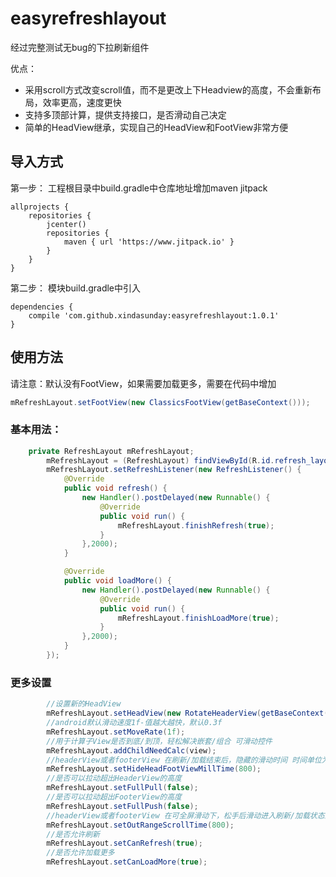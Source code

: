 # easyrefreshlayout
经过完整测试无bug的下拉刷新组件


优点：
- 采用scroll方式改变scroll值，而不是更改上下Headview的高度，不会重新布局，效率更高，速度更快
- 支持多顶部计算，提供支持接口，是否滑动自己决定
- 简单的HeadView继承，实现自己的HeadView和FootView非常方便

## 导入方式
第一步：
工程根目录中build.gradle中仓库地址增加maven jitpack
```
allprojects {
    repositories {
        jcenter()
        repositories {
            maven { url 'https://www.jitpack.io' }
        }
    }
}
```
第二步：
模块build.gradle中引入
```
dependencies {
    compile 'com.github.xindasunday:easyrefreshlayout:1.0.1'
}
```
## 使用方法
请注意：默认没有FootView，如果需要加载更多，需要在代码中增加
```java
mRefreshLayout.setFootView(new ClassicsFootView(getBaseContext()));
```
### 基本用法：

```java
    private RefreshLayout mRefreshLayout;
        mRefreshLayout = (RefreshLayout) findViewById(R.id.refresh_layout);
        mRefreshLayout.setRefreshListener(new RefreshListener() {
            @Override
            public void refresh() {
                new Handler().postDelayed(new Runnable() {
                    @Override
                    public void run() {
                        mRefreshLayout.finishRefresh(true);
                    }
                },2000);
            }

            @Override
            public void loadMore() {
                new Handler().postDelayed(new Runnable() {
                    @Override
                    public void run() {
                        mRefreshLayout.finishLoadMore(true);
                    }
                },2000);
            }
        });

```
### 更多设置
```java
        //设置新的HeadView
        mRefreshLayout.setHeadView(new RotateHeaderView(getBaseContext()));
        //android默认滑动速度1f-值越大越快，默认0.3f
        mRefreshLayout.setMoveRate(1f);
        //用于计算子View是否到底/到顶，轻松解决嵌套/组合 可滑动控件
        mRefreshLayout.addChildNeedCalc(view);
        //headerView或者footerView 在刷新/加载结束后，隐藏的滑动时间 时间单位为毫秒
        mRefreshLayout.setHideHeadFootViewMillTime(800);
        //是否可以拉动超出HeaderView的高度
        mRefreshLayout.setFullPull(false);
        //是否可以拉动超出FooterView的高度
        mRefreshLayout.setFullPush(false);
        //headerView或者footerView 在可全屏滑动下，松手后滑动进入刷新/加载状态的时间
        mRefreshLayout.setOutRangeScrollTime(800);
        //是否允许刷新
        mRefreshLayout.setCanRefresh(true);
        //是否允许加载更多
        mRefreshLayout.setCanLoadMore(true);
```

